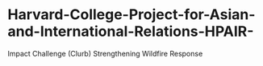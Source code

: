 # Harvard-College-Project-for-Asian-and-International-Relations-HPAIR-
Impact Challenge (Clurb) Strengthening Wildfire Response
